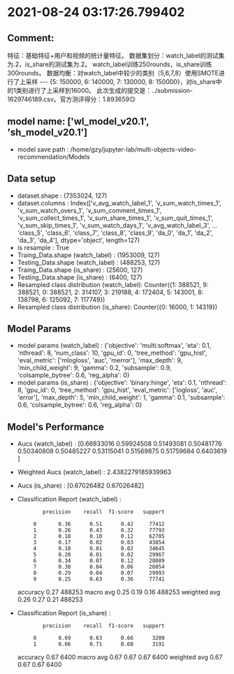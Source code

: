 # 2021-08-24 03:17:26.799402

## Comment: 
特征：基础特征+用户和视频的统计量特征。
数据集划分：watch_label的测试集为.2，is_share的测试集为.2。
watch_label训练250rounds，is_share训练300rounds。
数据均衡：对watch_label中较少的类别（5,6,7,8）使用SMOTE进行了上采样 --- {5: 150000, 6: 140000, 7: 130000, 8: 150000}，对is_share中的1类别进行了上采样到16000。
此次生成的提交是：../submission-1629746189.csv。官方测评得分：1.893659😐

## model name: ['wl_model_v20.1', 'sh_model_v20.1']
- model save path : /home/gzy/jupyter-lab/multi-objects-video-recommendation/Models

## Data setup
- dataset.shape : (7353024, 127)
- dataset.columns : Index(['v_avg_watch_label_1', 'v_sum_watch_times_1', 'v_sum_watch_overs_1',
       'v_sum_comment_times_1', 'v_sum_collect_times_1', 'v_sum_share_times_1',
       'v_sum_quit_times_1', 'v_sum_skip_times_1', 'v_sum_watch_days_1',
       'v_avg_watch_label_3',
       ...
       'class_5', 'class_6', 'class_7', 'class_8', 'class_9', 'da_0', 'da_1',
       'da_2', 'da_3', 'da_4'],
      dtype='object', length=127)
- is resample : True
- Traing_Data.shape (watch_label)  : (1953009, 127)
- Testing_Data.shape (watch_label) : (488253, 127)
- Traing_Data.shape (is_share)  : (25600, 127)
- Testing_Data.shape (is_share) : (6400, 127)
- Resampled class distribution (watch_label): 
Counter({1: 388521, 9: 388521, 0: 388521, 2: 314107, 3: 219188, 4: 172404, 5: 143001, 8: 138798, 6: 125092, 7: 117749})
- Resampled class distribution (is_share): 
Counter({0: 16000, 1: 14319})

## Model Params
- model params (watch_label) : 
{'objective': 'multi:softmax', 'eta': 0.1, 'nthread': 8, 'num_class': 10, 'gpu_id': 0, 'tree_method': 'gpu_hist', 'eval_metric': ['mlogloss', 'auc', 'merror'], 'max_depth': 9, 'min_child_weight': 9, 'gamma': 0.2, 'subsample': 0.9, 'colsample_bytree': 0.6, 'reg_alpha': 0}
- model params (is_share) : 
{'objective': 'binary:hinge', 'eta': 0.1, 'nthread': 8, 'gpu_id': 0, 'tree_method': 'gpu_hist', 'eval_metric': ['logloss', 'auc', 'error'], 'max_depth': 5, 'min_child_weight': 1, 'gamma': 0.1, 'subsample': 0.6, 'colsample_bytree': 0.6, 'reg_alpha': 0}

## Model's Performance
- Aucs (watch_label) : [0.66933016 0.59924508 0.51493081 0.50481776 0.50340808 0.50485227
 0.53115041 0.51569875 0.51759684 0.6403619 ]
- Weighted Aucs (watch_label) : 2.4382279185939963
- Aucs (is_share) : [0.67026482 0.67026482]
- Classification Report (watch_label) : 

              precision    recall  f1-score   support

           0       0.36      0.51      0.42     77412
           1       0.26      0.43      0.32     77793
           2       0.18      0.10      0.12     62705
           3       0.17      0.02      0.03     43854
           4       0.18      0.01      0.02     34645
           5       0.20      0.01      0.02     29967
           6       0.34      0.07      0.12     28089
           7       0.30      0.04      0.06     26054
           8       0.29      0.04      0.07     29993
           9       0.25      0.63      0.36     77741

    accuracy                           0.27    488253
   macro avg       0.25      0.19      0.16    488253
weighted avg       0.26      0.27      0.21    488253

- Classification Report (is_share) : 

              precision    recall  f1-score   support

           0       0.69      0.63      0.66      3209
           1       0.66      0.71      0.68      3191

    accuracy                           0.67      6400
   macro avg       0.67      0.67      0.67      6400
weighted avg       0.67      0.67      0.67      6400

